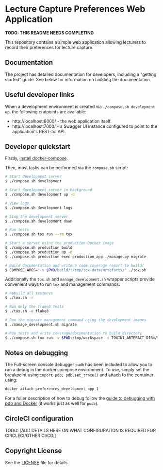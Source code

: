 # Lecture Capture Preferences Web Application

**TODO: THIS README NEEDS COMPLETING**

This repository contains a simple web application allowing lecturers to record
their preferences for lecture capture.

## Documentation

The project has detailed documentation for developers, including a "getting
started" guide. See below for information on building the documentation.

## Useful developer links

When a development environment is created via ``./compose.sh development up``,
the following endpoints are available:

* http://localhost:8000/ - the web application itself.
* http://localhost:7000/ - a Swagger UI instance configured to point to the
    application's REST-ful API.

## Developer quickstart

Firstly, [install docker-compose](https://docs.docker.com/compose/install/).

Then, most tasks can be performed via the ``compose.sh`` script:

```bash
# Start development server
$ ./compose.sh development

# Start development server in background
$ ./compose.sh development up -d

# View logs
$ ./compose.sh development logs

# Stop the development server
$ ./compose.sh development down

# Run tests
$ ./compose.sh tox run --rm tox

# Start a server using the production Docker image
$ ./compose.sh production build
$ ./compose.sh production up -d
$ ./compose.sh production exec production_app ./manage.py migrate

# Build documentation and write a code coverage report to build/
$ COMPOSE_ARGS="-v $PWD/build/:/tmp/tox-data/artefacts/" ./tox.sh 
```

Additionally the ``tox.sh`` and ``manage_development.sh`` wrapper scripts
provide convenient ways to run ``tox`` and management commands:

```bash
# Rebuild all testenvs
$ ./tox.sh -r

# Run only the flake8 tests
$ ./tox.sh -e flake8

# Run the migrate management command using the development images
$ ./manage_development.sh migrate

# Run tests and write coverage/documentation to build directory
$ ./compose.sh tox run -v $PWD:/tmp/workspace -e TOXINI_ARTEFACT_DIR=/tmp/workspace/build --rm tox
```

## Notes on debugging

The Full-screen console debugger `pudb` has been included to allow you to run a debug in the
docker-compose environment. To use, simply set the breakpoint using `import pdb; pdb.set_trace()`
and attach to the container using:

```bash
docker attach preferences_development_app_1
```

For a fuller description of how to debug follow the 
[guide to debugging with pdb and Docker](https://blog.lucasferreira.org/howto/2017/06/03/running-pdb-with-docker-and-gunicorn.html)
(it works just as well for `pudb`).

## CircleCI configuration

TODO: [ADD DETAILS HERE ON WHAT CONFIGURATION IS REQUIRED FOR CIRCLECI/OTHER CI/CD.]

## Copyright License

See the [LICENSE](LICENSE.md) file for details.
